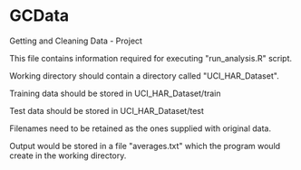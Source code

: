 GCData
======

Getting and Cleaning Data - Project</n>

This file contains information required for executing "run_analysis.R" script.</p>
Working directory should contain a directory called "UCI_HAR_Dataset". </p>
Training data should be stored in UCI_HAR_Dataset/train</p>
Test data should be stored in UCI_HAR_Dataset/test</p>
Filenames need to be retained as the ones supplied with original data.</p>
Output would be stored in a file "averages.txt" which the program would create in the working directory.</p>
